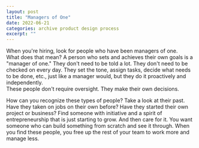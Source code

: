 ```yaml
---
layout: post
title: "Managers of One"
date: 2022-06-21
categories: archive product design process
excerpt: ""
---
```


<!-- ## Managers of One  -->

When you're hiring, look for people who have been managers of one.  
What does that mean? A person who sets and achieves their own goals is a "manager of one." They don't need to be told a lot. They don't need to be checked on every day. They set the tone, assign tasks, decide what needs to be done, etc., just like a manager would, but they do it proactively and independently.  
These people don't require oversight. They make their own decisions.

How can you recognize these types of people? Take a look at their past. Have they taken on jobs on their own before? Have they started their own project or business? Find someone with initiative and a spirit of entrepreneurship that is just starting to grow. And then care for it.
You want someone who can build something from scratch and see it through. When you find these people, you free up the rest of your team to work more and manage less.

